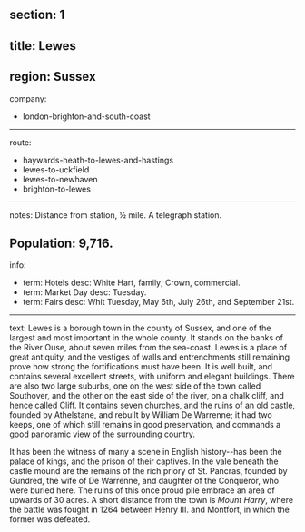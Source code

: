 section: 1
----
title: Lewes
----
region: Sussex
----
company:
- london-brighton-and-south-coast
----
route:
- haywards-heath-to-lewes-and-hastings
- lewes-to-uckfield
- lewes-to-newhaven
- brighton-to-lewes
----
notes: Distance from station, ½ mile. A telegraph station.

Population: 9,716.
----
info:
- term: Hotels
  desc: White Hart, family; Crown, commercial.
- term: Market Day
  desc: Tuesday.
- term: Fairs
  desc: Whit Tuesday, May 6th, July 26th, and September 21st.
----
text: Lewes is a borough town in the county of Sussex, and one of the largest and most important in the whole county. It stands on the banks of the River Ouse, about seven miles from the sea-coast. Lewes is a place of great antiquity, and the vestiges of walls and entrenchments still remaining prove how strong the fortifications must have been. It is well built, and contains several excellent streets, with uniform and elegant buildings. There are also two large suburbs, one on the west side of the town called Southover, and the other on the east side of the river, on a chalk cliff, and hence called Cliff. It contains seven churches, and the ruins of an old castle, founded by Athelstane, and rebuilt by William De Warrenne; it had two keeps, one of which still remains in good preservation, and commands a good panoramic view of the surrounding country.

It has been the witness of many a scene in English history--has been the palace of kings, and the prison of their captives. In the vale beneath the castle mound are the remains of the rich priory of St. Pancras, founded by Gundred, the wife of De Warrenne, and daughter of the Conqueror, who were buried here. The ruins of this once proud pile embrace an area of upwards of 30 acres. A short distance from the town is *Mount Harry*, where the battle was fought in 1264 between Henry III. and Montfort, in which the former was defeated.

